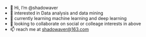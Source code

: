 - 👋 Hi, I’m @shadowaver
- 👀 interested in Data analysis and data mining
- 🌱 currently learning machine learning and deep learning
- 💞️ looking to collaborate on social or colleage interests in above
- 📫 reach me at shadowaver@163.com

<!---
shadowaver/shadowaver is a ✨ special ✨ repository because its `README.md` (this file) appears on your GitHub profile.
You can click the Preview link to take a look at your changes.
--->
